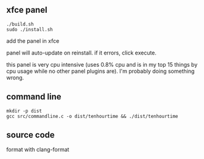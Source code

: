 ## xfce panel

```
./build.sh
sudo ./install.sh
```

add the panel in xfce

panel will auto-update on reinstall. if it errors, click execute.

this panel is very cpu intensive (uses 0.8% cpu and is in my top 15 things by cpu usage while no other panel plugins are). I'm probably doing something wrong.

## command line

```
mkdir -p dist
gcc src/commandline.c -o dist/tenhourtime && ./dist/tenhourtime
```

## source code

format with clang-format
